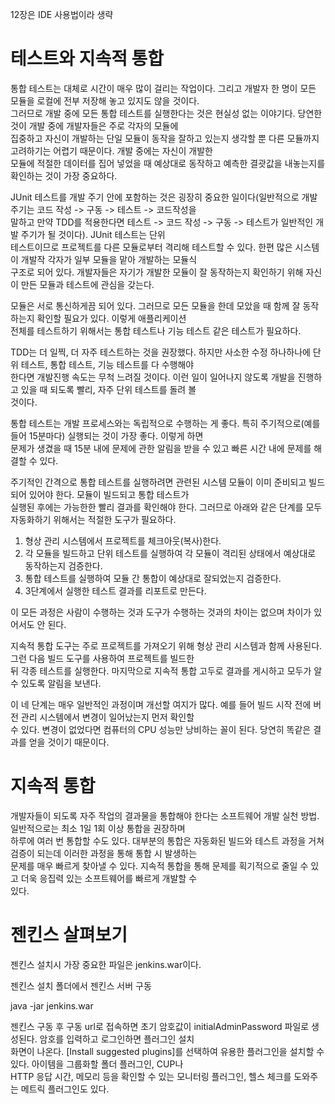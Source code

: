12장은 IDE 사용법이라 생략  
  
# **테스트와 지속적 통합**  
통합 테스트는 대체로 시간이 매우 많이 걸리는 작업이다. 그리고 개발자 한 명이 모든 모듈을 로컬에 전부 저장해 놓고 있지도 않을 것이다.  
그러므로 개발 중에 모든 통합 테스트를 실행한다는 것은 현실성 없는 이야기다. 당연한 것이 개발 중에 개발자들은 주로 각자의 모듈에  
집중하고 자신이 개발하는 단일 모듈이 동작을 잘하고 있는지 생각할 뿐 다른 모듈까지 고려하기는 어렵기 때문이다. 개발 중에는 자신이 개발한  
모듈에 적절한 데이터를 집어 넣었을 때 예상대로 동작하고 예측한 결괏값을 내놓는지를 확인하는 것이 가장 중요하다.  
  
JUnit 테스트를 개발 주기 안에 포함하는 것은 굉장히 중요한 일이다(일반적으로 개발 주기는 코드 작성 -> 구동 -> 테스트 -> 코드작성을  
말하고 만약 TDD를 적용한다면 테스트 -> 코드 작성 -> 구동 -> 테스트가 일반적인 개발 주기가 될 것이다). JUnit 테스트는 단위  
테스트이므로 프로젝트를 다른 모듈로부터 격리해 테스트할 수 있다. 한편 많은 시스템이 개발작 각자가 일부 모듈을 맡아 개발하는 모듈식  
구조로 되어 있다. 개발자들은 자기가 개발한 모듈이 잘 동작하는지 확인하기 위해 자신이 만든 모듈과 테스트에 관심을 갖는다.  
  
모듈은 서로 통신하게끔 되어 있다. 그러므로 모든 모듈을 한데 모았을 때 함께 잘 동작하는지 확인할 필요가 있다. 이렇게 애플리케이션  
전체를 테스트하기 위해서는 통합 테스트나 기능 테스트 같은 테스트가 필요하다.  
  
TDD는 더 일찍, 더 자주 테스트하는 것을 권장했다. 하지만 사소한 수정 하나하나에 단위 테스트, 통합 테스트, 기능 테스트를 다 수행해야  
한다면 개발진행 속도는 무척 느려질 것이다. 이런 일이 일어나지 않도록 개발을 진행하고 있을 때 되도록 빨리, 자주 단위 테스트를 돌려 볼  
것이다.  
  
통합 테스트는 개발 프로세스와는 독립적으로 수행하는 게 좋다. 특히 주기적으로(예를 들어 15분마다) 실행되는 것이 가장 좋다. 이렇게 하면  
문제가 생겼을 때 15분 내에 문제에 관한 알림을 받을 수 있고 빠른 시간 내에 문제를 해결할 수 있다.  
  
주기적인 간격으로 통합 테스트를 실행하려면 관련된 시스템 모듈이 이미 준비되고 빌드되어 있어야 한다. 모듈이 빌드되고 통합 테스트가  
실행된 후에는 가능한한 빨리 결과를 확인해야 한다. 그러므로 아래와 같은 단계를 모두 자동화하기 위해서는 적절한 도구가 필요하다.  
  
1. 형상 관리 시스템에서 프로젝트를 체크아웃(복사)한다.  
2. 각 모듈을 빌드하고 단위 테스트를 실행하여 각 모듈이 격리된 상태에서 예상대로 동작하는지 검증한다.  
3. 통합 테스트를 실행하여 모듈 간 통합이 예상대로 잘되었는지 검증한다.  
4. 3단계에서 실행한 테스트 결과를 리포트로 만든다.  
  
이 모든 과정은 사람이 수행하는 것과 도구가 수행하는 것과의 차이는 없으며 차이가 있어서도 안 된다.  
  
지속적 통합 도구는 주로 프로젝트를 가져오기 위해 형상 관리 시스템과 함께 사용된다. 그런 다음 빌드 도구를 사용하여 프로젝트를 빌드한  
뒤 각종 테스트를 실행한다. 마지막으로 지속적 통합 고두로 결과를 게시하고 모두가 알 수 있도록 알림을 보낸다.  
  
이 네 단계는 매우 일반적인 과정이며 개선할 여지가 많다. 예를 들어 빌드 시작 전에 버전 관리 시스템에서 변경이 일어났는지 먼저 확인할  
수 있다. 변경이 없었다면 컴퓨터의 CPU 성능만 낭비하는 꼴이 된다. 당연히 똑같은 결과를 얻을 것이기 때문이다.    
  
# **지속적 통합**  
개발자들이 되도록 자주 작업의 결과물을 통합해야 한다는 소프트웨어 개발 실천 방법. 일반적으로는 최소 1일 1회 이상 통합을 권장하며  
하루에 여러 번 통합할 수도 있다. 대부분의 통합은 자동화된 빌드와 테스트 과정을 거쳐 검증이 되는데 이러한 과정을 통해 통합 시 발생하는  
문제를 매우 빠르게 찾아낼 수 있다. 지속적 통합을 통해 문제를 획기적으로 줄일 수 있고 더욱 응집력 있는 소프트웨어를 빠르게 개발할 수  
있다.  
  
# **젠킨스 살펴보기**  
젠킨스 설치시 가장 중요한 파일은 jenkins.war이다.  
  
젠킨스 설치 폴더에서 젠킨스 서버 구동  
  
java -jar jenkins.war  
  
젠킨스 구동 후 구동 url로 접속하면 초기 암호값이 initialAdminPassword 파일로 생성된다. 암호를 입력하고 로그인하면 플러그인 설치  
화면이 나온다. [Install suggested plugins]를 선택하여 유용한 플러그인을 설치할 수 있다. 아이템을 그룹화할 폴더 플러그인, CUP나  
HTTP 응답 시간, 메모리 등을 확인할 수 있는 모니터링 플러그인, 헬스 체크를 도와주는 메트릭 플러그인도 있다. 
